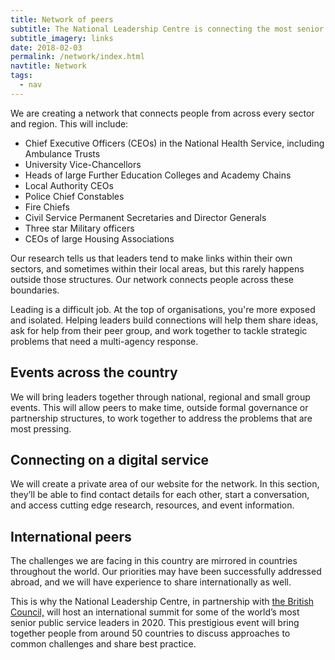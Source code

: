 ```yaml
---
title: Network of peers
subtitle: The National Leadership Centre is connecting the most senior public sector leaders across the country and making international links to widen our network.
subtitle_imagery: links
date: 2018-02-03
permalink: /network/index.html
navtitle: Network
tags:
  - nav
---
```


We are creating a network that connects people from across every sector and region. This will include:

* Chief Executive Officers (CEOs) in the National Health Service, including Ambulance Trusts
* University Vice-Chancellors
* Heads of large Further Education Colleges and Academy Chains
* Local Authority CEOs
* Police Chief Constables
* Fire Chiefs
* Civil Service Permanent Secretaries and Director Generals
* Three star Military officers
* CEOs of large Housing Associations

Our research tells us that leaders tend to make links within their own sectors, and sometimes within their local areas, but this rarely happens outside those structures. Our network connects people across these boundaries.

Leading is a difficult job. At the top of organisations, you're more exposed and isolated. Helping leaders build connections will help them share ideas, ask for help from their peer group, and work together to tackle strategic problems that need a multi-agency response.

## Events across the country

We will bring leaders together through national, regional and small group events. This will allow peers to make time, outside formal governance or partnership structures, to work together to address the problems that are most pressing.

## Connecting on a digital service

We will create a private area of our website for the network. In this section, they’ll be able to find contact details for each other, start a conversation, and access cutting edge research, resources, and event information.

## International peers

The challenges we are facing in this country are mirrored in countries throughout the world. Our priorities may have been successfully addressed abroad, and we will have experience to share internationally as well. 

This is why the National Leadership Centre, in partnership with [the British Council,](https://www.britishcouncil.org/) will host an international summit for some of the world’s most senior public service leaders in 2020. This prestigious event will bring together people from around 50 countries to discuss approaches to common challenges and share best practice.